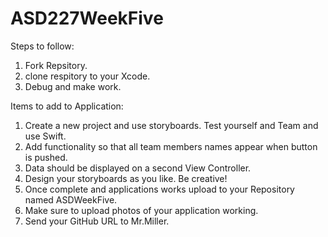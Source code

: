 # ASD227WeekFive
Steps to follow:
1. Fork Repsitory.
2. clone respitory to your Xcode.
3. Debug and make work.

Items to add to Application:
1. Create a new project and use storyboards. Test yourself and Team and use Swift.
2. Add functionality so that all team members names appear when button is pushed.
3. Data should be displayed on a second View Controller.
4. Design your storyboards as you like. Be creative!
5. Once complete and applications works upload to your Repository named ASDWeekFive.
6. Make sure to upload photos of your application working.
7. Send your GitHub URL to Mr.Miller.
